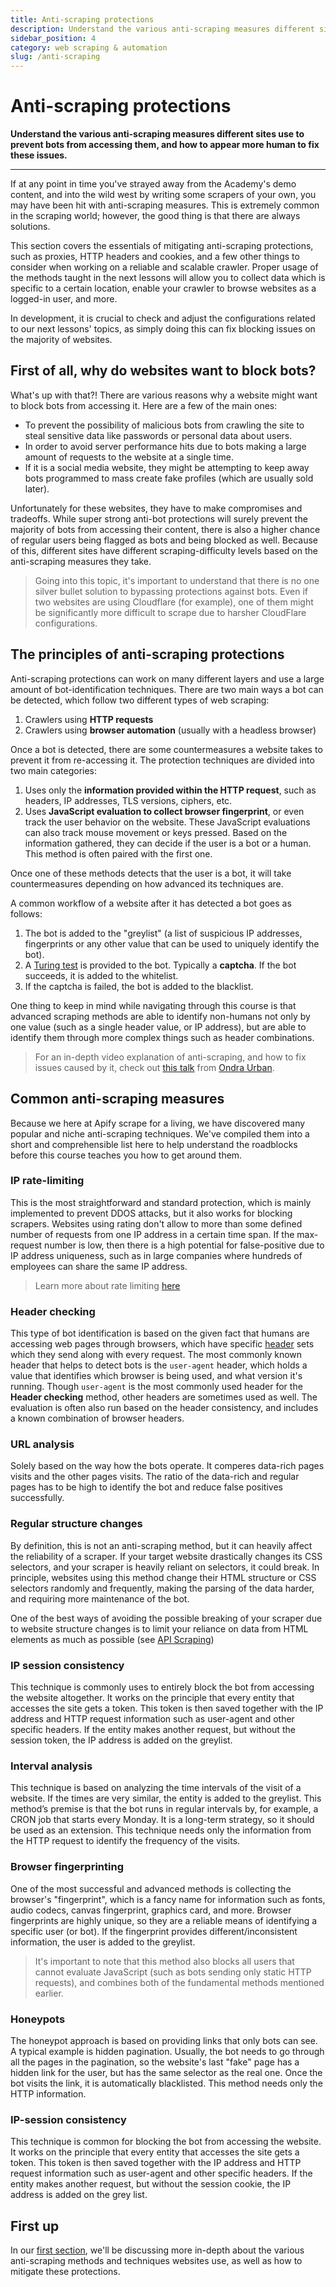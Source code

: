 ```yaml
---
title: Anti-scraping protections
description: Understand the various anti-scraping measures different sites use to prevent bots from accessing them, and how to appear more human to fix these issues.
sidebar_position: 4
category: web scraping & automation
slug: /anti-scraping
---
```


# [](#anti-scraping-protections) Anti-scraping protections

**Understand the various anti-scraping measures different sites use to prevent bots from accessing them, and how to appear more human to fix these issues.**

---

If at any point in time you've strayed away from the Academy's demo content, and into the wild west by writing some scrapers of your own, you may have been hit with anti-scraping measures. This is extremely common in the scraping world; however, the good thing is that there are always solutions.

This section covers the essentials of mitigating anti-scraping protections, such as proxies, HTTP headers and cookies, and a few other things to consider when working on a reliable and scalable crawler. Proper usage of the methods taught in the next lessons will allow you to collect data which is specific to a certain location, enable your crawler to browse websites as a logged-in user, and more.

In development, it is crucial to check and adjust the configurations related to our next lessons' topics, as simply doing this can fix blocking issues on the majority of websites.

## [](#why-block-bots) First of all, why do websites want to block bots?

What's up with that?! There are various reasons why a website might want to block bots from accessing it. Here are a few of the main ones:

- To prevent the possibility of malicious bots from crawling the site to steal sensitive data like passwords or personal data about users.
- In order to avoid server performance hits due to bots making a large amount of requests to the website at a single time.
- If it is a social media website, they might be attempting to keep away bots programmed to mass create fake profiles (which are usually sold later).

Unfortunately for these websites, they have to make compromises and tradeoffs. While super strong anti-bot protections will surely prevent the majority of bots from accessing their content, there is also a higher chance of regular users being flagged as bots and being blocked as well. Because of this, different sites have different scraping-difficulty levels based on the anti-scraping measures they take.

> Going into this topic, it's important to understand that there is no one silver bullet solution to bypassing protections against bots. Even if two websites are using Cloudflare (for example), one of them might be significantly more difficult to scrape due to harsher CloudFlare configurations.

## [](#the-principles) The principles of anti-scraping protections

Anti-scraping protections can work on many different layers and use a large amount of bot-identification techniques. There are two main ways a bot can be detected, which follow two different types of web scraping:

1. Crawlers using **HTTP requests**
2. Crawlers using **browser automation** (usually with a headless browser)

Once a bot is detected, there are some countermeasures a website takes to prevent it from re-accessing it. The protection techniques are divided into two main categories:

1. Uses only the **information provided within the HTTP request**, such as headers, IP addresses, TLS versions, ciphers, etc.
2. Uses **JavaScript evaluation to collect browser fingerprint**, or even track the user behavior on the website. These JavaScript evaluations can also track mouse movement or keys pressed. Based on the information gathered, they can decide if the user is a bot or a human. This method is often paired with the first one.

Once one of these methods detects that the user is a bot, it will take countermeasures depending on how advanced its techniques are.

A common workflow of a website after it has detected a bot goes as follows:

1. The bot is added to the "greylist" (a list of suspicious IP addresses, fingerprints or any other value that can be used to uniquely identify the bot).
2. A [Turing test](https://en.wikipedia.org/wiki/Turing_test) is provided to the bot. Typically a **captcha**. If the bot succeeds, it is added to the whitelist.
3. If the captcha is failed, the bot is added to the blacklist.

One thing to keep in mind while navigating through this course is that advanced scraping methods are able to identify non-humans not only by one value (such as a single header value, or IP address), but are able to identify them through more complex things such as header combinations.

> For an in-depth video explanation of anti-scraping, and how to fix issues caused by it, check out [this talk](https://www.youtube.com/watch?v=aXil0K-M-Vs) from [Ondra Urban](https://github.com/mnmkng).

## [](#common-measures) Common anti-scraping measures

Because we here at Apify scrape for a living, we have discovered many popular and niche anti-scraping techniques. We've compiled them into a short and comprehensible list here to help understand the roadblocks before this course teaches you how to get around them.

### IP rate-limiting

This is the most straightforward and standard protection, which is mainly implemented to prevent DDOS attacks, but it also works for blocking scrapers. Websites using rating don't allow to more than some defined number of requests from one IP address in a certain time span. If the max-request number is low, then there is a high potential for false-positive due to IP address uniqueness, such as in large companies where hundreds of employees can share the same IP address.

> Learn more about rate limiting [here](./techniques/rate_limiting.md)

### Header checking

This type of bot identification is based on the given fact that humans are accessing web pages through browsers, which have specific [header](../glossary/concepts/http_headers.md) sets which they send along with every request. The most commonly known header that helps to detect bots is the `user-agent` header, which holds a value that identifies which browser is being used, and what version it's running. Though `user-agent` is the most commonly used header for the **Header checking** method, other headers are sometimes used as well. The evaluation is often also run based on the header consistency, and includes a known combination of browser headers.

### URL analysis

Solely based on the way how the bots operate. It comperes data-rich pages visits and the other pages visits. The ratio of the data-rich and regular pages has to be high to identify the bot and reduce false positives successfully.

### Regular structure changes

By definition, this is not an anti-scraping method, but it can heavily affect the reliability of a scraper. If your target website drastically changes its CSS selectors, and your scraper is heavily reliant on selectors, it could break. In principle, websites using this method change their HTML structure or CSS selectors randomly and frequently, making the parsing of the data harder, and requiring more maintenance of the bot.

One of the best ways of avoiding the possible breaking of your scraper due to website structure changes is to limit your reliance on data from HTML elements as much as possible (see [API Scraping](../webscraping/api_scraping/index.md))

### IP session consistency

This technique is commonly uses to entirely block the bot from accessing the website altogether. It works on the principle that every entity that accesses the site gets a token. This token is then saved together with the IP address and HTTP request information such as user-agent and other specific headers. If the entity makes another request, but without the session token, the IP address is added on the greylist.

### Interval analysis

This technique is based on analyzing the time intervals of the visit of a website. If the times are very similar, the entity is added to the greylist. This method’s premise is that the bot runs in regular intervals by, for example, a CRON job that starts every Monday. It is a long-term strategy, so it should be used as an extension. This technique needs only the information from the HTTP request to identify the frequency of the visits.

### Browser fingerprinting

One of the most successful and advanced methods is collecting the browser's "fingerprint", which is a fancy name for information such as fonts, audio codecs, canvas fingerprint, graphics card, and more. Browser fingerprints are highly unique, so they are a reliable means of identifying a specific user (or bot). If the fingerprint provides different/inconsistent information, the user is added to the greylist.

> It's important to note that this method also blocks all users that cannot evaluate JavaScript (such as bots sending only static HTTP requests), and combines both of the fundamental methods mentioned earlier.

### Honeypots

The honeypot approach is based on providing links that only bots can see. A typical example is hidden pagination. Usually, the bot needs to go through all the pages in the pagination, so the website's last "fake" page has a hidden link for the user, but has the same selector as the real one. Once the bot visits the link, it is automatically blacklisted. This method needs only the HTTP information.

### IP-session consistency

This technique is common for blocking the bot from accessing the website. It works on the principle that every entity that accesses the site gets a token. This token is then saved together with the IP address and HTTP request information such as user-agent and other specific headers. If the entity makes another request, but without the session cookie, the IP address is added on the grey list.

## [](#first) First up

In our [first section](./techniques/index.md), we'll be discussing more in-depth about the various anti-scraping methods and techniques websites use, as well as how to mitigate these protections.
